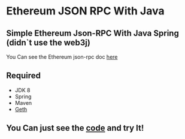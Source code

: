 # Ethereum JSON RPC With Java

## Simple Ethereum Json-RPC With Java Spring (didn`t use the web3j)

You Can see the Ethereum json-rpc doc [here](https://github.com/ethereum/wiki/wiki/JSON-RPC)

## Required
- JDK 8
- Spring
- Maven
- [Geth](https://geth.ethereum.org/downloads/)


## You Can just see the [code](./src/test/java/org/BlockChainService/service/GethwithmavenApplicationTests.java) and try It!
